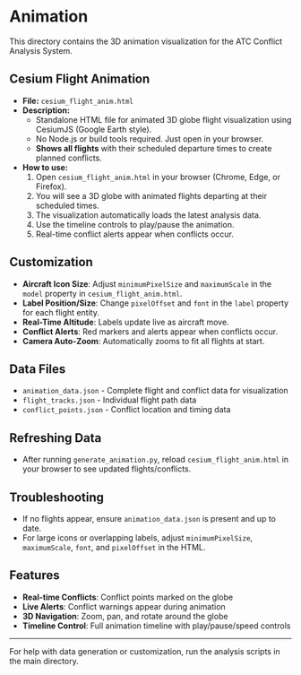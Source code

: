 # Animation

This directory contains the 3D animation visualization for the ATC Conflict Analysis System.

## Cesium Flight Animation

- **File:** `cesium_flight_anim.html`
- **Description:**
  - Standalone HTML file for animated 3D globe flight visualization using CesiumJS (Google Earth style).
  - No Node.js or build tools required. Just open in your browser.
  - **Shows all flights** with their scheduled departure times to create planned conflicts.
- **How to use:**
  1. Open `cesium_flight_anim.html` in your browser (Chrome, Edge, or Firefox).
  2. You will see a 3D globe with animated flights departing at their scheduled times.
  3. The visualization automatically loads the latest analysis data.
  4. Use the timeline controls to play/pause the animation.
  5. Real-time conflict alerts appear when conflicts occur.

## Customization

- **Aircraft Icon Size**: Adjust `minimumPixelSize` and `maximumScale` in the `model` property in `cesium_flight_anim.html`.
- **Label Position/Size**: Change `pixelOffset` and `font` in the `label` property for each flight entity.
- **Real-Time Altitude**: Labels update live as aircraft move.
- **Conflict Alerts**: Red markers and alerts appear when conflicts occur.
- **Camera Auto-Zoom**: Automatically zooms to fit all flights at start.

## Data Files

- `animation_data.json` - Complete flight and conflict data for visualization
- `flight_tracks.json` - Individual flight path data
- `conflict_points.json` - Conflict location and timing data

## Refreshing Data

- After running `generate_animation.py`, reload `cesium_flight_anim.html` in your browser to see updated flights/conflicts.

## Troubleshooting

- If no flights appear, ensure `animation_data.json` is present and up to date.
- For large icons or overlapping labels, adjust `minimumPixelSize`, `maximumScale`, `font`, and `pixelOffset` in the HTML.

## Features

- **Real-time Conflicts**: Conflict points marked on the globe
- **Live Alerts**: Conflict warnings appear during animation
- **3D Navigation**: Zoom, pan, and rotate around the globe
- **Timeline Control**: Full animation timeline with play/pause/speed controls

---

For help with data generation or customization, run the analysis scripts in the main directory. 